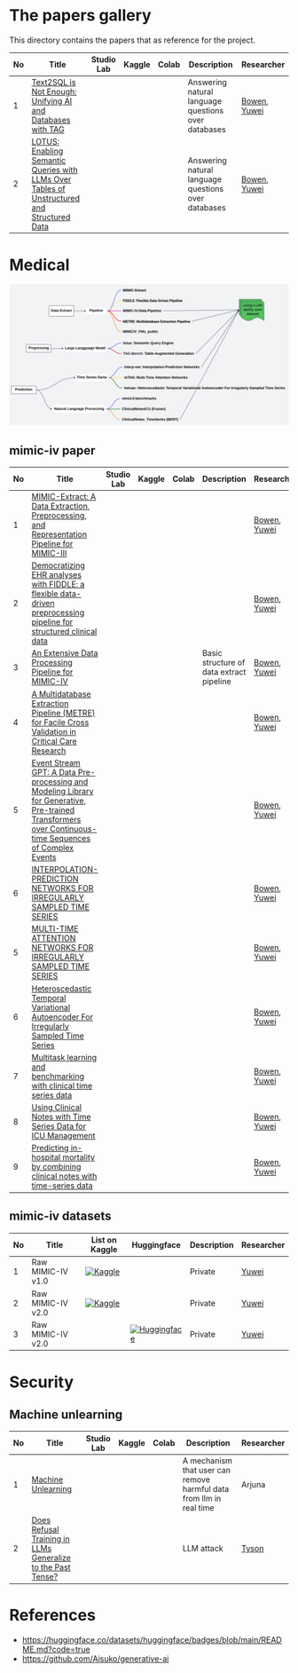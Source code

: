 # The papers gallery

This directory contains the papers that as reference for the project.

|No|Title|Studio Lab|Kaggle|Colab|Description|Researcher|
|---|---|---|---|---|---|---|
|1|[Text2SQL is Not Enough: Unifying AI and Databases with TAG](text2SQL/2408.14717v1.pdf)||||Answering natural language questions over databases|[Bowen](https://github.com/Aisuko), [Yuwei](https://github.com/wangyuweikiwi)|
|2|[LOTUS: Enabling Semantic Queries with LLMs Over Tables of Unstructured and Structured Data](mimic_paper/LOTUS.pdf)||||Answering natural language questions over databases|[Bowen](https://github.com/Aisuko), [Yuwei](https://github.com/wangyuweikiwi)|

# Medical

![](img/MIMIC_Mind%20Map.svg)

## mimic-iv paper

|No|Title|Studio Lab|Kaggle|Colab|Description|Researcher|
|---|---|---|---|---|---|---|
|1|[MIMIC-Extract: A Data Extraction, Preprocessing, and Representation Pipeline for MIMIC-III](mimic_paper/MIMIC-Extract.pdf)|||||[Bowen](https://github.com/Aisuko), [Yuwei](https://github.com/wangyuweikiwi)|
|2|[Democratizing EHR analyses with FIDDLE: a flexible data- driven preprocessing pipeline for structured clinical data](mimic_paper/FIDDLE.pdf)|||||[Bowen](https://github.com/Aisuko), [Yuwei](https://github.com/wangyuweikiwi)|
|3|[An Extensive Data Processing Pipeline for MIMIC-IV](mimic_paper/MIMICIV.pdf)||||Basic structure of data extract pipeline|[Bowen](https://github.com/Aisuko), [Yuwei](https://github.com/wangyuweikiwi)|
|4|[A Multidatabase Extraction Pipeline (METRE) for Facile Cross Validation in Critical Care Research](mimic_paper/MIMICIV.pdf)|||||[Bowen](https://github.com/Aisuko), [Yuwei](https://github.com/wangyuweikiwi)|
|5|[Event Stream GPT: A Data Pre-processing and Modeling Library for Generative, Pre-trained Transformers over Continuous-time Sequences of Complex Events](mimic_paper/Event%20Stream%20GPT.pdf)|||||[Bowen](https://github.com/Aisuko), [Yuwei](https://github.com/wangyuweikiwi)|
|6|[INTERPOLATION-PREDICTION NETWORKS FOR IRREGULARLY SAMPLED TIME SERIES](mimic_paper/IP-Net.pdf)|||||[Bowen](https://github.com/Aisuko), [Yuwei](https://github.com/wangyuweikiwi)|
|5|[MULTI-TIME ATTENTION NETWORKS FOR IRREGULARLY SAMPLED TIME SERIES](mimic_paper/mTAN.pdf)|||||[Bowen](https://github.com/Aisuko), [Yuwei](https://github.com/wangyuweikiwi)|
|6|[Heteroscedastic Temporal Variational Autoencoder For Irregularly Sampled Time Series](mimic_paper/HeTVAE.pdf)|||||[Bowen](https://github.com/Aisuko), [Yuwei](https://github.com/wangyuweikiwi)|
|7|[Multitask learning and benchmarking with clinical time series data](mimic_paper/METRE.pdf)|||||[Bowen](https://github.com/Aisuko), [Yuwei](https://github.com/wangyuweikiwi)|
|8|[Using Clinical Notes with Time Series Data for ICU Management](mimic_paper/METRE.pdf)|||||[Bowen](https://github.com/Aisuko), [Yuwei](https://github.com/wangyuweikiwi)|
|9|[Predicting in-hospital mortality by combining clinical notes with time-series data](mimic_paper/METRE.pdf)|||||[Bowen](https://github.com/Aisuko), [Yuwei](https://github.com/wangyuweikiwi)|


## mimic-iv datasets

|No|Title|List on Kaggle|Huggingface|Description|Researcher|
|---|---|---|---|---|---|
|1|Raw MIMIC-IV v1.0|[![Kaggle](https://kaggle.com/static/images/open-in-kaggle.svg)](https://www.kaggle.com/code/aisuko/pre-download-mimic-iv-v1-0-dataset)||Private|[Yuwei](https://github.com/wangyuweikiwi)|
|2|Raw MIMIC-IV v2.0|[![Kaggle](https://kaggle.com/static/images/open-in-kaggle.svg)](https://www.kaggle.com/code/aisuko/pre-download-mimic-iv-v2-0-dataset)||Private|[Yuwei](https://github.com/wangyuweikiwi)|
|3|Raw MIMIC-IV v2.0||[![Huggingface](https://huggingface.co/datasets/huggingface/badges/resolve/main/dataset-on-hf-sm-dark.svg)](https://huggingface.co/datasets/skywardai/mimic-iv)|Private|[Yuwei](https://github.com/wangyuweikiwi)|




# Security

## Machine unlearning

|No|Title|Studio Lab|Kaggle|Colab|Description|Researcher|
|---|---|---|---|---|---|---|
|1|[Machine Unlearning](security/1912.03817v3.pdf)||||A mechanism that user can remove harmful data from llm in real time|Arjuna|
|2|[Does Refusal Training in LLMs Generalize to the Past Tense?](security/2407.11969v2.pdf)||||LLM attack|[Tyson](https://github.com/Murkeee)|


# References

* https://huggingface.co/datasets/huggingface/badges/blob/main/README.md?code=true
* https://github.com/Aisuko/generative-ai
